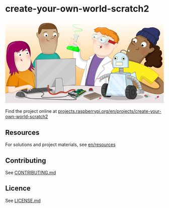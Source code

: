 # create-your-own-world-scratch2

![create-your-own-world-scratch2](banner.png)

Find the project online at [projects.raspberrypi.org/en/projects/create-your-own-world-scratch2](https://projects.raspberrypi.org/en/projects/create-your-own-world-scratch2)

## Resources
For solutions and project materials, see [en/resources](https://github.com/raspberrypilearning/create-your-own-world-scratch2/tree/master/en/resources)

## Contributing
See [CONTRIBUTING.md](CONTRIBUTING.md)

## Licence
 See [LICENSE.md](LICENSE.md)